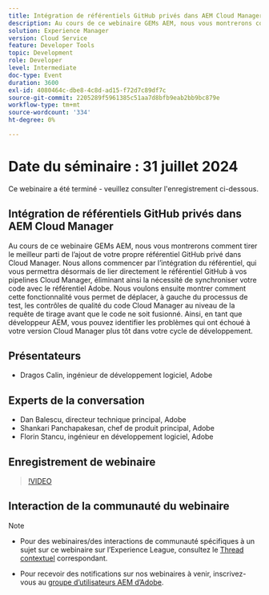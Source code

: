 ```yaml
---
title: Intégration de référentiels GitHub privés dans AEM Cloud Manager
description: Au cours de ce webinaire GEMs AEM, nous vous montrerons comment tirer le meilleur parti de l’ajout de votre propre référentiel GitHub privé dans Cloud Manager. Nous allons commencer par l’intégration du référentiel, qui vous permettra désormais de lier directement le référentiel GitHub à vos pipelines Cloud Manager, éliminant ainsi la nécessité de synchroniser votre code avec le référentiel Adobe. Nous voulons ensuite montrer comment cette fonctionnalité vous permet de déplacer, à gauche du processus de test, les contrôles de qualité du code Cloud Manager au niveau de la requête de tirage avant que le code ne soit fusionné. Ainsi, en tant que développeur AEM, vous pouvez identifier les problèmes qui ont échoué à votre version Cloud Manager plus tôt dans votre cycle de développement.
solution: Experience Manager
version: Cloud Service
feature: Developer Tools
topic: Development
role: Developer
level: Intermediate
doc-type: Event
duration: 3600
exl-id: 4080464c-dbe8-4c8d-ad15-f72d7c89df7c
source-git-commit: 2205289f5961385c51aa7d8bfb9eab2bb9bc879e
workflow-type: tm+mt
source-wordcount: '334'
ht-degree: 0%

---
```


# Date du séminaire : 31 juillet 2024

Ce webinaire a été terminé - veuillez consulter l&#39;enregistrement ci-dessous.

## Intégration de référentiels GitHub privés dans AEM Cloud Manager

Au cours de ce webinaire GEMs AEM, nous vous montrerons comment tirer le meilleur parti de l’ajout de votre propre référentiel GitHub privé dans Cloud Manager. Nous allons commencer par l’intégration du référentiel, qui vous permettra désormais de lier directement le référentiel GitHub à vos pipelines Cloud Manager, éliminant ainsi la nécessité de synchroniser votre code avec le référentiel Adobe. Nous voulons ensuite montrer comment cette fonctionnalité vous permet de déplacer, à gauche du processus de test, les contrôles de qualité du code Cloud Manager au niveau de la requête de tirage avant que le code ne soit fusionné. Ainsi, en tant que développeur AEM, vous pouvez identifier les problèmes qui ont échoué à votre version Cloud Manager plus tôt dans votre cycle de développement.

## Présentateurs

* Dragos Calin, ingénieur de développement logiciel, Adobe

## Experts de la conversation

* Dan Balescu, directeur technique principal, Adobe
* Shankari Panchapakesan, chef de produit principal, Adobe
* Florin Stancu, ingénieur en développement logiciel, Adobe

## Enregistrement de webinaire

>[!VIDEO](https://video.tv.adobe.com/v/3432350)

## Interaction de la communauté du webinaire

>[!NOTE]
>
>* Pour des webinaires/des interactions de communauté spécifiques à un sujet sur ce webinaire sur l’Experience League, consultez le [Thread contextuel](tbd) correspondant.
>
>* Pour recevoir des notifications sur nos webinaires à venir, inscrivez-vous au [groupe d’utilisateurs AEM d’Adobe](https://aem-augs.adobe.com/).
